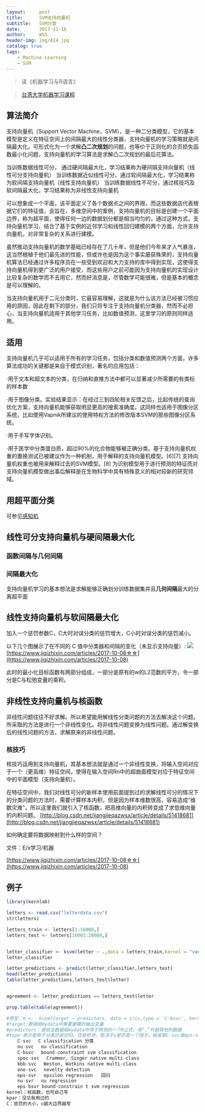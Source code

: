 ```yaml
---
layout:     post
title:      SVM支持向量机
subtitle:   SVM分类
date:       2017-11-18
author:     WSS
header-img: img/AI4.jpg
catalog: true
tags:
    - Machine Learning
    - SVM
---
```

>读《机器学习与R语言》

>[台湾大学机器学习课程](https://www.youtube.com/watch?v=A-GxGCCAIrg&index=1&list=PLXVfgk9fNX2IQOYPmqjqWsNUFl2kpk1U2)
## 算法简介 ##

支持向量机（Support Vector Machine，SVM），是一种二分类模型，它的基本模型是定义在特征空间上的间隔最大的线性分类器，支持向量机的学习策略就是间隔最大化。可形式化为一个求解**凸二次规划**的问题，也等价于正则化的合页损失函数最小化问题，支持向量机的学习算法是求解凸二次规划的最后花算法。

当训练数据线性可分，    通过硬间隔最大化，学习结果称为硬间隔支持向量机（线性可分支持向量机）
当训练数据近似线性可分，通过软间隔最大化，学习结果称为软间隔支持向量机（线性支持向量机）
当训练数据线性不可分，通过核技巧及软间隔最大化，学习结果称为非线性支持向量机

可以想象成一个平面，该平面定义了各个数据点之间的界限，而这些数据店代表根据它们的特征值，会旨在，多维空间中的案例，支持向量机的目标是创建一个平面边界，称为超平面，使得任何一边的数据划分都是相当均匀的，通过这种方式，支持向量机学习，结合了基于实例的近邻学习和线性回归建模的两个方面，允许支持向量机，对非常复杂的关系进行建模。

虽然推动支持向量机的数学基础已经存在了几十年，但是他们今年来才人气暴涨，这当然根植于他们最先进的性能，但或许也是因为这个事实屡获殊荣的，支持向量机算法已经通过许多程序员在一些受到欢迎和大力支持的库中得到实现，这使得支持向量机得到更广泛的用户接受，而这些用户之前可能因为支持向量机的实现设计比较复杂的数学而不去用它，然而好消息是，尽管数学可能很难，但是基本的概念是可以理解的。

当支持向量机用于二元分类时，它最容易理解，这就是为什么该方法已经被习惯应用的原因，因此在剩下的部分，我们只将专注于支持向量机分类器，然而不必担心，当支持向量机适用于其他学习任务，比如数值预测，这里学习的原则同样适用。


## 适用 ##

支持向量机几乎可以适用于所有的学习任务，包括分类和数值预测两个方面，许多算法成功的关键都是来自于模式识别，著名的应用包括：

·用于文本和超文本的分类，在归纳和直推方法中都可以显著减少所需要的有类标的样本数

·用于图像分类。实验结果显示：在经过三到四轮相关反馈之后，比起传统的查询优化方案，支持向量机能够获取明显更高的搜索准确度。这同样也适用于图像分区系统，比如使用Vapnik所建议的使用特权方法的修改版本SVM的那些图像分区系统。

·用于手写字体识别。

·用于医学中分类蛋白质，超过90%的化合物能够被正确分类。基于支持向量机权重的置换测试已被建议作为一种机制，用于解释的支持向量机模型。[6][7] 支持向量机权重也被用来解释过去的SVM模型。[8] 为识别模型用于进行预测的特征而对支持向量机模型做出事后解释是在生物科学中具有特殊意义的相对较新的研究领域。


## 用超平面分类 ##

可参见[感知机](http://wangsai.top/2017/11/16/GitMachinesLearning-%E6%84%9F%E7%9F%A5%E6%9C%BA/)

## 线性可分支持向量机与硬间隔最大化 ##

### 函数间隔与几何间隔 ###

### 间隔最大化 ###

支持向量机学习的基本想法是求解能够正确划分训练数据集并且**几何间隔**最大的分离超平面

## 线性支持向量机与软间隔最大化 ##

加入一个惩罚参数C，C大时对误分类的惩罚增大，C小时对误分类的惩罚减小。

以下几个图展示了在不同的 C 值中分类器和间隔的变化（未显示支持向量）:
![](http://oyug2kd6x.bkt.clouddn.com//MachineLearning/SVMC.png)
[https://www.jiqizhixin.com/articles/2017-10-08☆☆](https://www.jiqizhixin.com/articles/2017-10-08)

此时的最小化目标函数有两部分组成，一部分是原有的w的L2范数的平方，令一部分是C与松弛变量的乘积。

## 非线性支持向量机与核函数 ##

非线性问题往往不好求解。所以希望能用解线性分类问题的方法去解决这个问题。所采取的方法是进行一个非线性变化。将非线性问题变换为线性问题。通过解变换后的线性问题的方法，求解原来的非线性问题。

### 核技巧 ###

核技巧运用到支持向量机，其基本想法就是通过一个非线性变换，将输入空间对应于一个（更高维）特征空间，使得在输入空间Rn中的超曲面模型对应于特征空间中的平面模型（支持向量机）。

 
在特征空间中，我们对线性可分的新样本使用前面提到过的求解线性可分的情况下的分类问题的方法时，需要计算样本内积，但是因为样本维数很高，容易造成“维数灾难”，所以这里我们就引入了核函数，把高维向量的内积转变成了求低维向量的内积问题。
[http://blog.csdn.net/jiangjieqazwsx/article/details/51418681](http://blog.csdn.net/jiangjieqazwsx/article/details/51418681)

如何确定要将数据映射到什么样的空间？
 
文件：E/x学习/机器

[https://www.jiqizhixin.com/articles/2017-10-08☆☆](https://www.jiqizhixin.com/articles/2017-10-08)

## 例子 ##



```R
library(kernlab)

letters <- read.csv("letterdata.csv")
str(letters)

letters_train <- letters[1:16000,]
letters_test <- letters[16001:20000,]


letter_classifier <- ksvm(letter ~ .,data = letters_train,kernel = "vanilladot")
letter_classifier

letter_predictions <- predict(letter_classifier,letters_test)
head(letter_predictions)
table(letter_predictions,letters_test$letter)


agreement <- letter_predictions == letters_test$letter

prop.table(table(agreement))
```
```R
#原型：m <-  ksvm(target ~ predictors, data = iris,type = 'C-bsvc', kernel = 'rbfdot',kpar = list(sigma = 0.1), C = 10,prob.model = TRUE) 
#target:数据框mydata中需要建模的输出变量
#predictors：是给出数据框mydata中用于预测的一个R公式，用“.”代替其他列数据
#type:表示是用于分类还是回归，还是检测，取决于y是否是一个因子。缺省取C-svc或eps-svr可取值有:
	C-svc 　C classification 分类
	nu-svc 　nu classification
	C-bsvc　 bound-constraint svm classification
	spoc-svc　 Crammer, Singer native multi-class
	kbb-svc　 Weston, Watkins native multi-class
	one-svc 　novelty detection 
	eps-svr 　epsilon regression   回归
	nu-svr 　nu regression
	eps-bsvr bound-constrain t svm regression
kernel：核函数，也可自己写
kpar：没见有用过的
C：惩罚的大小，c越大边界越窄
```